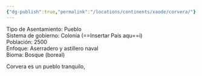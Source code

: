 ```yaml
---
{"dg-publish":true,"permalink":"/locations/continents/xaode/corvera/"}
---
```


Tipo de Asentamiento: Pueblo  
Sistema de gobierno: Colonia (==Insertar País aqu==i)  
Población: 2500  
Enfoque: Aserradero y astillero naval  
Bioma: Bosque (boreal)

Corvera es un pueblo tranquilo,
